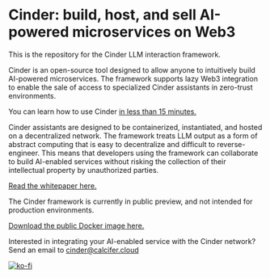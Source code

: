 # Cinder: build, host, and sell AI-powered microservices on Web3

This is the repository for the Cinder LLM interaction framework. 

Cinder is an open-source tool designed to allow anyone to intuitively build AI-powered microservices. The framework supports lazy Web3 integration to enable the sale of access to specialized Cinder assistants in zero-trust environments. 

You can learn how to use Cinder [in less than 15 minutes.](https://www.youtube.com/watch?v=zy7Laie4AN0)

Cinder assistants are designed to be containerized, instantiated, and hosted on a decentralized network. The framework treats LLM output as a form of abstract computing that is easy to decentralize and difficult to reverse-engineer. This means that developers using the framework can collaborate to build AI-enabled services without risking the collection of their intellectual property by unauthorized parties. 

[Read the whitepaper here.](https://github.com/cinder-labs/cinder-public-release/blob/main/whitepaper.pdf)

The Cinder framework is currently in public preview, and not intended for production environments.

[Download the public Docker image here.](https://hub.docker.com/repository/docker/carterkrichard/cinder-public-release/general)

Interested in integrating your AI-enabled service with the Cinder network? Send an email to cinder@calcifer.cloud


[![ko-fi](https://ko-fi.com/img/githubbutton_sm.svg)](https://ko-fi.com/F2F2ND6AQ)
